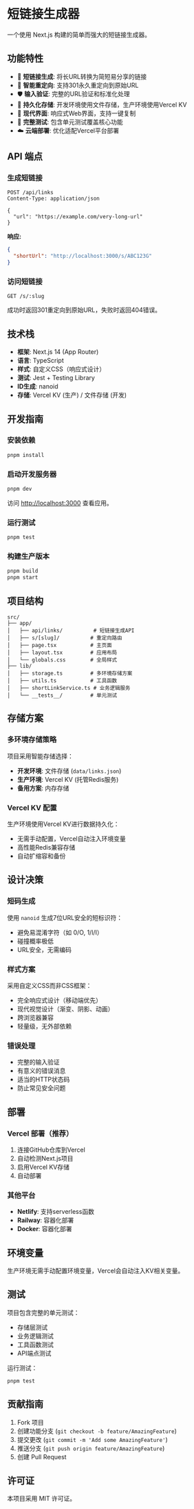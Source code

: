# 短链接生成器

一个使用 Next.js 构建的简单而强大的短链接生成器。

## 功能特性

- 🔗 **短链接生成**: 将长URL转换为简短易分享的链接
- 🔄 **智能重定向**: 支持301永久重定向到原始URL
- 🛡️ **输入验证**: 完整的URL验证和标准化处理
- 💾 **持久化存储**: 开发环境使用文件存储，生产环境使用Vercel KV
- 🎨 **现代界面**: 响应式Web界面，支持一键复制
- 🧪 **完整测试**: 包含单元测试覆盖核心功能
- ☁️ **云端部署**: 优化适配Vercel平台部署

## API 端点

### 生成短链接
```http
POST /api/links
Content-Type: application/json

{
  "url": "https://example.com/very-long-url"
}
```

**响应:**
```json
{
  "shortUrl": "http://localhost:3000/s/ABC123G"
}
```

### 访问短链接
```http
GET /s/:slug
```

成功时返回301重定向到原始URL，失败时返回404错误。

## 技术栈

- **框架**: Next.js 14 (App Router)
- **语言**: TypeScript
- **样式**: 自定义CSS（响应式设计）
- **测试**: Jest + Testing Library
- **ID生成**: nanoid
- **存储**: Vercel KV (生产) / 文件存储 (开发)

## 开发指南

### 安装依赖
```bash
pnpm install
```

### 启动开发服务器
```bash
pnpm dev
```

访问 [http://localhost:3000](http://localhost:3000) 查看应用。

### 运行测试
```bash
pnpm test
```

### 构建生产版本
```bash
pnpm build
pnpm start
```

## 项目结构

```
src/
├── app/
│   ├── api/links/          # 短链接生成API
│   ├── s/[slug]/          # 重定向路由
│   ├── page.tsx           # 主页面
│   ├── layout.tsx         # 应用布局
│   └── globals.css        # 全局样式
├── lib/
│   ├── storage.ts         # 多环境存储方案
│   ├── utils.ts           # 工具函数
│   ├── shortLinkService.ts # 业务逻辑服务
│   └── __tests__/         # 单元测试
```

## 存储方案

### 多环境存储策略
项目采用智能存储选择：

- **开发环境**: 文件存储 (`data/links.json`)
- **生产环境**: Vercel KV (托管Redis服务)
- **备用方案**: 内存存储

### Vercel KV 配置
生产环境使用Vercel KV进行数据持久化：
- 无需手动配置，Vercel自动注入环境变量
- 高性能Redis兼容存储
- 自动扩缩容和备份

## 设计决策

### 短码生成
使用 `nanoid` 生成7位URL安全的短标识符：
- 避免易混淆字符（如 0/O, 1/l/I）
- 碰撞概率极低
- URL安全，无需编码

### 样式方案
采用自定义CSS而非CSS框架：
- 完全响应式设计（移动端优先）
- 现代视觉设计（渐变、阴影、动画）
- 跨浏览器兼容
- 轻量级，无外部依赖

### 错误处理
- 完整的输入验证
- 有意义的错误消息
- 适当的HTTP状态码
- 防止常见安全问题

## 部署

### Vercel 部署（推荐）
1. 连接GitHub仓库到Vercel
2. 自动检测Next.js项目
3. 启用Vercel KV存储
4. 自动部署

### 其他平台
- **Netlify**: 支持serverless函数
- **Railway**: 容器化部署
- **Docker**: 容器化部署

## 环境变量

生产环境无需手动配置环境变量，Vercel会自动注入KV相关变量。

## 测试

项目包含完整的单元测试：
- 存储层测试
- 业务逻辑测试
- 工具函数测试
- API端点测试

运行测试：
```bash
pnpm test
```

## 贡献指南

1. Fork 项目
2. 创建功能分支 (`git checkout -b feature/AmazingFeature`)
3. 提交更改 (`git commit -m 'Add some AmazingFeature'`)
4. 推送分支 (`git push origin feature/AmazingFeature`)
5. 创建 Pull Request

## 许可证

本项目采用 MIT 许可证。
